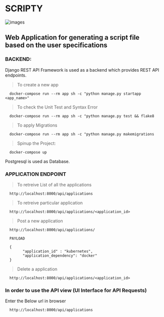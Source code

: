 # SCRIPTY

![images](https://user-images.githubusercontent.com/32727177/63958844-97b44100-caa8-11e9-9e41-8efea889b1ac.png)

## Web Application for generating a script file based on the user specifications

### BACKEND:

Django REST API Framework is used as a backend which provides REST API endpoints.

>To create a new app

      docker-compose run --rm app sh -c "python manage.py startapp <app_name>"

>To check the Unit Test and Syntax Error

      docker-compose run --rm app sh -c "python manage.py test && flake8

>To apply Migrations

      docker-compose run --rm app sh -c "python manage.py makemigrations

>Spinup the Project:

      docker-compose up

Postgresql is used as Database.

### APPLICATION ENDPOINT

>To retreive List of all the applications

      http://localhost:8000/api/applications

>To retreive particular application

      http://localhost:8000/api/applications/<application_id>

>Post a new application

      http://localhost:8000/api/applications/

      PAYLOAD

      {
            "application_id" : "kubernetes",
            "application_dependency": "docker"
      }
   
>Delete a application

      http://localhost:8000/api/applications/<application_id>
      
 ### In order to use the API view (UI Interface for API Requests)
 Enter the Below url in browser
 
      http://localhost:8000/api/applications
